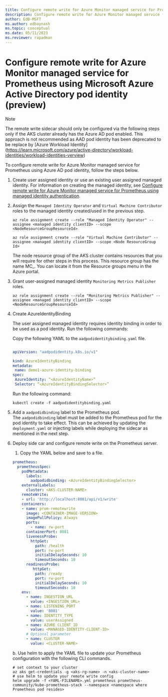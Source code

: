 ```yaml
---
title: Configure remote write for Azure Monitor managed service for Prometheus using Microsoft Azure Active Directory pod identity (preview) 
description: Configure remote write for Azure Monitor managed service for Prometheus using Azure AD pod identity (preview) 
author: EdB-MSFT
ms.author: edbaynash
ms.topic: conceptual
ms.date: 05/11/2023
ms.reviewer: rapadman
---
```


# Configure remote write for Azure Monitor managed service for Prometheus using Microsoft Azure Active Directory pod identity (preview) 


> [!NOTE] 
> The remote write sidecar should only be configured via the following steps only if the AKS cluster already has the Azure AD pod enabled. This approach is not recommended as AAD pod identity has been deprecated to be replace by [Azure Workload Identity]  (https://learn.microsoft.com/azure/active-directory/workload-identities/workload-identities-verview)


To configure remote write for Azure Monitor managed service for Prometheus using Azure AD pod identity, follow the steps below.

1. Create user assigned identity or use an existing user assigned managed identity. For information on creating the managed identity, see [Configure remote write for Azure Monitor managed service for Prometheus using managed identity authentication](./prometheus-remote-write-managed-identity.md#get-the-client-id-of-the-user-assigned-identity).
1. Assign the `Managed Identity Operator` and `Virtual Machine Contributor` roles to the managed identity created/used in the previous step.

    ```azurecli
    az role assignment create --role "Managed Identity Operator" --assignee <managed identity clientID> --scope <NodeResourceGroupResourceId> 
          
    az role assignment create --role "Virtual Machine Contributor" --assignee <managed identity clientID> --scope <Node ResourceGroup Id> 
    ```	 

    The node resource group of the AKS cluster contains resources that you will require for other steps in this process. This resource group has the name MC_<AKS-RESOURCE-GROUP>_<AKS-CLUSTER-NAME>_<REGION>. You can locate it from the Resource groups menu in the Azure portal.

1. Grant user-assigned managed identity `Monitoring Metrics Publisher` roles.

    ```azurecli
    az role assignment create --role "Monitoring Metrics Publisher" --assignee <managed identity clientID> --scope <NodeResourceGroupResourceId> 
    ```

1. Create AzureIdentityBinding 

    The user assigned managed identity requires identity binding in order to be used as a pod identity. Run the following commands: 
 
    Copy the following YAML to the `aadpodidentitybinding.yaml` file.

    ```yml

    apiVersion: "aadpodidentity.k8s.io/v1" 

    kind: AzureIdentityBinding 
    metadata: 
     name: demo1-azure-identity-binding 
    spec: 
     AzureIdentity: “<AzureIdentityName>” 
     Selector: “<AzureIdentityBindingSelector>” 
     ```

    Run the following command:

    ```azurecli
    kubectl create -f aadpodidentitybinding.yaml 
    ```
 
1. Add a `aadpodidbinding` label to the Prometheus pod.  
    The `aadpodidbinding` label must be added to the Prometheus pod for the pod identity to take effect. This can be achieved by updating the `deployment.yaml` or injecting labels while deploying the sidecar as mentioned in the next step.

1. Deploy side car and configure remote write on the Prometheus server.

      1. Copy the YAML below and save to a file.  

    ```yml
    prometheus: 
      prometheusSpec: 
        podMetadata: 
          labels: 
            aadpodidbinding: <AzureIdentityBindingSelector> 
        externalLabels: 
          cluster: <AKS-CLUSTER-NAME> 
        remoteWrite: 
        - url: 'http://localhost:8081/api/v1/write' 
        containers: 
        - name: prom-remotewrite 
          image: <CONTAINER-IMAGE-VERSION> 
          imagePullPolicy: Always 
          ports: 
            - name: rw-port 
          containerPort: 8081 
          livenessProbe: 
            httpGet: 
              path: /health
              port: rw-port
              initialDelaySeconds: 10 
              timeoutSeconds: 10 
          readinessProbe: 
             httpGet: 
              path: /ready
              port: rw-port
              initialDelaySeconds: 10 
              timeoutSeconds: 10 
        env: 
          - name: INGESTION_URL 
            value: <INGESTION_URL> 
          - name: LISTENING_PORT 
            value: '8081' 
          - name: IDENTITY_TYPE 
            value: userAssigned 
          - name: AZURE_CLIENT_ID 
            value: <MANAGED-IDENTITY-CLIENT-ID> 
          # Optional parameter 
          - name: CLUSTER 
            value: <CLUSTER-NAME>         
    ```

      b. Use helm to apply the YAML file to update your Prometheus configuration with the following CLI commands.  
      
    ```azurecli
    # set context to your cluster 
    az aks get-credentials -g <aks-rg-name> -n <aks-cluster-name> 
    # use helm to update your remote write config 
    helm upgrade -f <YAML-FILENAME>.yml prometheus prometheus-community/kube-prometheus-stack --namespace <namespace where Prometheus pod resides>
    ```
